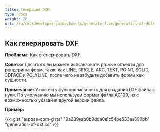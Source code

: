```yaml
---
title: Генерация DXF
type: docs
weight: 20
url: /ru/net/developer-guide/how-to/generate-file/generation-of-dxf/
---
```


## **Как генерировать DXF**

**Проблема:** Как сгенерировать DXF.

**Советы:** Для этого вы можете использовать разные объекты для рендеринга форм, такие как LINE, CIRCLE, ARC, TEXT, POINT, SOLID, 3DFACE и POLYLINE, после чего не забудьте добавить формы как сущности.

**Примечание:** У нас есть функциональность для создания DXF файла с нуля. По умолчанию мы используем формат файла AC109, но с возможностью указания другой версии файла.

**Пример:**

{{< gist "aspose-com-gists" "9a239eab0b9dda0e1c54be533ea399bb" "generation-of-dxf.cs" >}}
